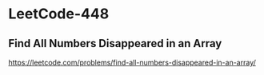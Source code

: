 # LeetCode-448
##  Find All Numbers Disappeared in an Array
https://leetcode.com/problems/find-all-numbers-disappeared-in-an-array/
